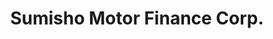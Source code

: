 ---
title: "Sumisho Motor Finance Corp."
url: /imus/sumisho-motor-finance-corp/
shop: motorcycle
---